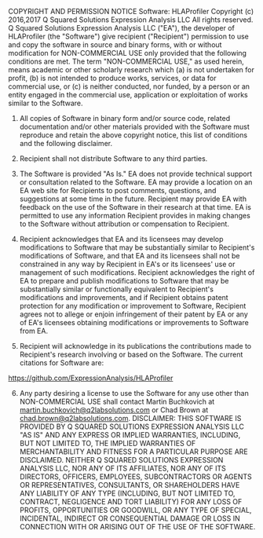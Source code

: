 COPYRIGHT AND PERMISSION NOTICE
Software:  HLAProfiler
Copyright (c) 2016,2017 Q Squared Solutions Expression Analysis LLC
All rights reserved.
Q Squared Solutions Expression Analysis LLC ("EA"), the developer of HLAProfiler
(the "Software") give recipient ("Recipient") permission to use and copy the software in source and
binary forms, with or without modification for NON-COMMERCIAL USE only provided that the following
conditions are met. The term "NON-COMMERCIAL USE," as used herein, means academic or other
scholarly research which (a) is not undertaken for profit, (b) is not intended to produce works, services,
or data for commercial use, or (c) is neither conducted, nor funded, by a person or an entity engaged in
the commercial use, application or exploitation of works similar to the Software.
1)  All copies of Software in binary form and/or source code, related documentation and/or
other materials provided with the Software must reproduce and retain the above copyright
notice, this list of conditions and the following disclaimer.

2)  Recipient shall not distribute Software to any third parties.

3)  The Software is provided "As Is." EA does not provide technical support or consultation
related to the Software. EA may provide a location on an EA web site for Recipients to post
comments, questions, and suggestions at some time in the future. Recipient may provide
EA with feedback on the use of the Software in their research at that time. EA is permitted
to use any information Recipient provides in making changes to the Software without
attribution or compensation to Recipient.

4)  Recipient acknowledges that EA and its licensees may develop modifications to Software
that may be substantially similar to Recipient's modifications of Software, and that EA and
its licensees shall not be constrained in any way by Recipient in EA's or its licensees' use or
management of such modifications. Recipient acknowledges the right of EA to prepare and
publish modifications to Software that may be substantially similar or functionally
equivalent to Recipient's modifications and improvements, and if Recipient obtains patent
protection for any modification or improvement to Software, Recipient agrees not to allege
or enjoin infringement of their patent by EA or any of EA's licensees obtaining modifications
or improvements to Software from EA.

5)  Recipient will acknowledge in its publications the contributions made to Recipient's
research involving or based on the Software. The current citations for Software are:

https://github.com/ExpressionAnalysis/HLAProfiler

6)  Any party desiring a license to use the Software for any use other than NON-COMMERCIAL
USE shall contact Martin Buchkovich at martin.buchkovich@q2labsolutions.com or Chad Brown 
at chad.brown@q2labsolutions.com.
DISCLAIMER: THIS SOFTWARE IS PROVIDED BY Q SQUARED SOLUTIONS EXPRESSION ANALYSIS LLC "AS
IS" AND ANY EXPRESS OR IMPLIED WARRANTIES, INCLUDING, BUT NOT LIMITED TO, THE IMPLIED
WARRANTIES OF MERCHANTABILITY AND FITNESS FOR A PARTICULAR PURPOSE ARE DISCLAIMED.
NEITHER Q SQUARED SOLUTIONS EXPRESSION ANALYSIS LLC, NOR ANY OF ITS AFFILIATES, NOR ANY
OF ITS DIRECTORS, OFFICERS, EMPLOYEES, SUBCONTRACTORS OR AGENTS OR REPRESENTATIVES,
CONSULTANTS, OR SHAREHOLDERS HAVE ANY LIABILITY OF ANY TYPE (INCLUDING, BUT NOT LIMITED
TO, CONTRACT, NEGLIGENCE AND TORT LIABILITY) FOR ANY LOSS OF PROFITS, OPPORTUNITIES OR
GOODWILL, OR ANY TYPE OF SPECIAL, INCIDENTAL, INDIRECT OR CONSEQUENTIAL DAMAGE OR LOSS
IN CONNECTION WITH OR ARISING OUT OF THE USE OF THE SOFTWARE.
